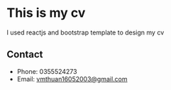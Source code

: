 # This is my cv
I used reactjs and bootstrap template to design my cv
## Contact
* Phone: 0355524273
* Email: vmthuan16052003@gmail.com
